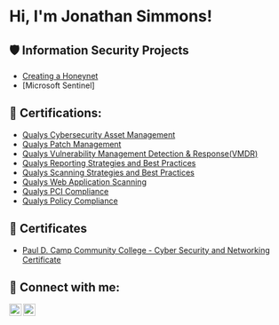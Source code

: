 <h1>Hi, I'm Jonathan Simmons! <a href="www.linkedin.com/in/jonathanlsimmons/"> </a>
 
<h2>🛡️ Information Security Projects</h2>
 
- [Creating a Honeynet](Link)
- [Microsoft Sentinel]
  
<h2>📜 Certifications:</h2>

 
 
- [Qualys Cybersecurity Asset Management](https://github.com/jonathanlsimmons/Certifications/blob/main/CSAM%20-coursecompletion.pdf)
- [Qualys Patch Management](https://github.com/jonathanlsimmons/Certifications/blob/main/Patch%20Management%20completion.pdf)
- [Qualys Vulnerability Management Detection & Response(VMDR)](https://github.com/jonathanlsimmons/Certifications/blob/main/VMDR%20coursecompletion.pdf)
- [Qualys Reporting Strategies and Best Practices](https://github.com/jonathanlsimmons/Certifications/blob/main/Qualys%20RSBP%20Exam%20completion.pdf)
- [Qualys Scanning Strategies and Best Practices](https://github.com/jonathanlsimmons/Certifications/blob/main/Scanning%20Strategies%20and%20Best%20Practices%20completion.pdf)
- [Qualys Web Application Scanning](https://github.com/jonathanlsimmons/Certifications/blob/main/Web%20Application%20Scanning%20-%20coursecompletion.pdf)
- [Qualys PCI Compliance](https://github.com/jonathanlsimmons/Certifications/blob/main/PCI-Compliance%20-%20coursecompletion.pdf)
- [Qualys Policy Compliance](https://github.com/jonathanlsimmons/Certifications/blob/main/Policy%20Compliance%20-%20coursecompletion.pdf)

<h2>📃 Certificates </h2>

- [Paul D. Camp Community College - Cyber Security and Networking Certificate](https://github.com/jonathanlsimmons/jonathanlsimmons/blob/main/Cyber%20Security%20and%20Network.jpg)
    
<h2> 🤳 Connect with me:</h2>
 
[<img align="left" alt="yourname | Twitter" width="22px" src="https://cdn.jsdelivr.net/npm/simple-icons@v3/icons/twitter.svg" />][X]
[<img align="left" alt="yourname | LinkedIn" width="22px" src="https://cdn.jsdelivr.net/npm/simple-icons@v3/icons/linkedin.svg" />][linkedin]
 
[X]: https://twitter.com/JonathanSi38526
[linkedin]: https://www.linkedin.com/in/jonathanlsimmons/
